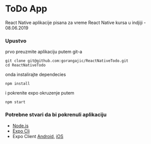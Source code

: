# ToDo App

React Native aplikacije pisana za vreme React Native kursa u indjiji - 08.06.2019

### Upustvo

prvo preuzmite aplikaciju putem git-a

```
git clone git@github.com:gorangajic/ReactNativeTodo.git
cd ReactNativeTodo
```

onda instalirajte dependecies

```
npm install
```

i pokrenite expo okruzenje putem

```
npm start
```

### Potrebne stvari da bi pokrenuli aplikaciju

- [Node.js](https://nodejs.org/en/download/)
- [Expo Cli](https://docs.expo.io/versions/latest/introduction/installation/)
- Expo Client [Android](https://play.google.com/store/apps/details?id=host.exp.exponent&hl=sr), [iOS](https://itunes.apple.com/us/app/expo-client/id982107779?mt=8)
